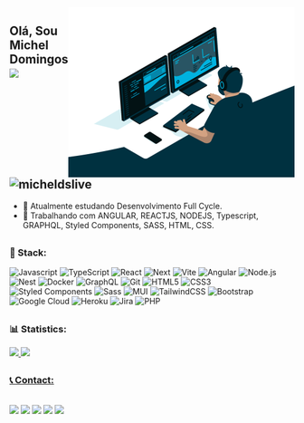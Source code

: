 <img src="code.gif" min-width="400px" max-width="400px" width="400px" align="right" alt="Front-End">

 ## Olá, Sou Michel Domingos <img src="https://media.giphy.com/media/hvRJCLFzcasrR4ia7z/giphy.gif" width="25px"> <img src="https://komarev.com/ghpvc/?username=micheldslive" alt="micheldslive" />

- 🔭 Atualmente estudando Desenvolvimento Full Cycle.
- 🌱 Trabalhando com ANGULAR, REACTJS, NODEJS, Typescript, GRAPHQL, Styled Components, SASS, HTML, CSS.

##
### 🚀 Stack:

![Javascript](https://img.shields.io/badge/JavaScript-black?style=for-the-badge&logo=javascript&logoColor=F7DF1E)
![TypeScript](https://img.shields.io/badge/TypeScript-black?style=for-the-badge&logo=typescript&logoColor=007ACC)
![React](https://img.shields.io/badge/ReactJS-black?style=for-the-badge&logo=react&logoColor=61DBFB)
![Next](https://img.shields.io/badge/Next-black?style=for-the-badge&logo=next.js)
![Vite](https://img.shields.io/badge/vite-black.svg?style=for-the-badge&logo=vite)
![Angular](https://img.shields.io/badge/angular-black.svg?style=for-the-badge&logo=angular&logoColor=DD0031)
![Node.js](https://img.shields.io/badge/Node.js-black?style=for-the-badge&logo=nodedotjs&logoColor=339933)
![Nest](https://img.shields.io/badge/Nest-black?style=for-the-badge&logo=nestjs&logoColor=EA2845)
![Docker](https://img.shields.io/badge/Docker-black?style=for-the-badge&logo=docker&logoColor=2496ED)
![GraphQL](https://img.shields.io/badge/GraphQL-black?style=for-the-badge&logo=GraphQL&logoColor=2496ED)
![Git](https://img.shields.io/badge/git-black.svg?style=for-the-badge&logo=git&logoColor=F05033)
![HTML5](https://img.shields.io/badge/html5-black.svg?style=for-the-badge&logo=html5&logoColor=E34F26)
![CSS3](https://img.shields.io/badge/css3-black.svg?style=for-the-badge&logo=css3&logoColor=1572B6)
![Styled Components](https://img.shields.io/badge/styled--components-black?style=for-the-badge&logo=styled-components&logoColor=DB7093)
![Sass](https://img.shields.io/badge/Sass-black?style=for-the-badge&logo=sass&logoColor=cc6699)
![MUI](https://img.shields.io/badge/MUI-black.svg?style=for-the-badge&logo=mui&logoColor=0081CB)
![TailwindCSS](https://img.shields.io/badge/Tailwind%20CSS-black?style=for-the-badge&logo=tailwind-css)
![Bootstrap](https://img.shields.io/badge/bootstrap-black.svg?style=for-the-badge&logo=bootstrap&logoColor=865dc4)
![Google Cloud](https://img.shields.io/badge/GoogleCloud-black.svg?style=for-the-badge&logo=google-cloud&logoColor=4285F4)
![Heroku](https://img.shields.io/badge/heroku-black.svg?style=for-the-badge&logo=heroku&logoColor=430098)
![Jira](https://img.shields.io/badge/jira-black.svg?style=for-the-badge&logo=jira&logoColor=0A0FFF)
![PHP](https://img.shields.io/badge/PHP-black?style=for-the-badge&logo=php&logoColor=5E7DB0)

##
### 📊 Statistics:
  
<div>
  <a href="https://github.com/micheldslive">
  <img height="150em" src="https://github-readme-stats.vercel.app/api?username=micheldslive&show_icons=true&theme=dracula&include_all_commits=true&count_private=true"/>
  <img height="150em" src="https://github-readme-stats.vercel.app/api/top-langs/?username=micheldslive&layout=compact&langs_count=16&theme=dracula"/>
</div>
 
 ##
 ### 📞 Contact:

<div style="display: inline_block"><br> 
  <a href="https://mi-code.vercel.app/" target="_blank">
  <img src="https://img.shields.io/badge/-Portfolio-black?style=for-the-badge&logo=appveyor&logoColor=00FFFF&link=https://www.linkedin.com/in/micheldslive"/></a> 
  <a href="https://www.linkedin.com/in/micheldslive" alt="Linkedin">
  <img src="https://img.shields.io/badge/-Linkedin-black?style=for-the-badge&logo=Linkedin&logoColor=0A66C2&link=https://www.linkedin.com/in/micheldslive"/></a> 
  <a href="https://www.instagram.com/micheldslive/" alt="Instagram">
  <img src="https://img.shields.io/badge/-Instagram-black?style=for-the-badge&logo=Instagram&logoColor=ED4956&link=https://www.instagram.com/micheldslive"/></a>
  <a href = "mailto:micheldslive@gmail.com"><img src="https://img.shields.io/badge/-Gmail-black?style=for-the-badge&logo=gmail&logoColor=EA4335" target="_blank"></a>
  <a href="https://api.whatsapp.com/send?phone=+5581995593520" target="_blank"><img src="https://img.shields.io/badge/WhatsApp-black?style=for-the-badge&logo=whatsapp&logoColor=25D366"></a>
</div>
